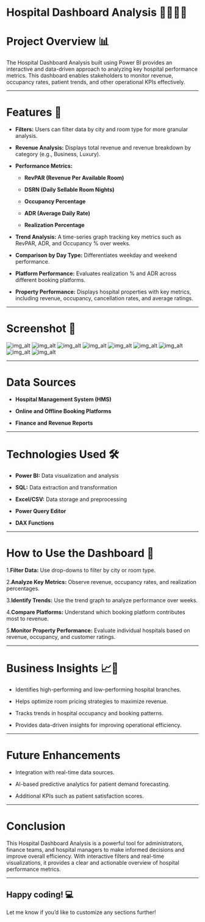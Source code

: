 # Hospital Dashboard Analysis 🏥📅👨‍⚕️

# Project Overview 📊
The Hospital Dashboard Analysis built using Power BI provides an interactive and data-driven approach to analyzing key hospital performance metrics. 
This dashboard enables stakeholders to monitor revenue, occupancy rates, patient trends, and other operational KPIs effectively.

---

# Features 🎯

- **Filters:** Users can filter data by city and room type for more granular analysis.

- **Revenue Analysis:** Displays total revenue and revenue breakdown by category (e.g., Business, Luxury).

- **Performance Metrics:**
   - **RevPAR (Revenue Per Available Room)**

   - **DSRN (Daily Sellable Room Nights)**

   - **Occupancy Percentage**

   - **ADR (Average Daily Rate)**

   - **Realization Percentage**
- **Trend Analysis:** A time-series graph tracking key metrics such as RevPAR, ADR, and Occupancy % over weeks.

- **Comparison by Day Type:** Differentiates weekday and weekend performance.

- **Platform Performance:** Evaluates realization % and ADR across different booking platforms.

- **Property Performance:** Displays hospital properties with key metrics, including revenue, occupancy, cancellation rates, and average ratings.

---

# Screenshot 📸

![img_alt](https://github.com/vinutmaradur/Hospital_Dashboard_Analysis/blob/main/Screenshot/hd1.png?raw=true)
![img_alt](https://github.com/vinutmaradur/Hospital_Dashboard_Analysis/blob/main/Screenshot/hd2.png?raw=true)
![img_alt](https://github.com/vinutmaradur/Hospital_Dashboard_Analysis/blob/main/Screenshot/hd3.png?raw=true)
![img_alt](https://github.com/vinutmaradur/Hospital_Dashboard_Analysis/blob/main/Screenshot/hd4.png?raw=true)
![img_alt](https://github.com/vinutmaradur/Hospital_Dashboard_Analysis/blob/main/Screenshot/hd5.png?raw=true)
![img_alt](https://github.com/vinutmaradur/Hospital_Dashboard_Analysis/blob/main/Screenshot/hd6.png?raw=true)
![img_alt](https://github.com/vinutmaradur/Hospital_Dashboard_Analysis/blob/main/Screenshot/hd7.png?raw=true)
![img_alt](https://github.com/vinutmaradur/Hospital_Dashboard_Analysis/blob/main/Screenshot/hd8.png?raw=true)
![img_alt](https://github.com/vinutmaradur/Hospital_Dashboard_Analysis/blob/main/Screenshot/hd9.png?raw=true)

---

# Data Sources 

- **Hospital Management System (HMS)**

- **Online and Offline Booking Platforms**

- **Finance and Revenue Reports**

---

# Technologies Used 🛠️

- **Power BI:** Data visualization and analysis

- **SQL:** Data extraction and transformation

- **Excel/CSV:** Data storage and preprocessing
  
- **Power Query Editor**
  
- **DAX Functions**

---

# How to Use the Dashboard 🚀

1.**Filter Data:** Use drop-downs to filter by city or room type.

2.**Analyze Key Metrics:** Observe revenue, occupancy rates, and realization percentages.

3.**Identify Trends:** Use the trend graph to analyze performance over weeks.

4.**Compare Platforms:** Understand which booking platform contributes most to revenue.

5.**Monitor Property Performance:** Evaluate individual hospitals based on revenue, occupancy, and customer ratings.

---

# Business Insights 📈💼

- Identifies high-performing and low-performing hospital branches.

- Helps optimize room pricing strategies to maximize revenue.

- Tracks trends in hospital occupancy and booking patterns.

- Provides data-driven insights for improving operational efficiency.

---

# Future Enhancements

- Integration with real-time data sources.

- AI-based predictive analytics for patient demand forecasting.

- Additional KPIs such as patient satisfaction scores.

---

# Conclusion

This Hospital Dashboard Analysis is a powerful tool for administrators, finance teams, and hospital managers to make informed decisions and improve overall efficiency. 
With interactive filters and real-time visualizations, it provides a clear and actionable overview of hospital performance metrics.

---

## Happy coding! 💻

Let me know if you’d like to customize any sections further!
